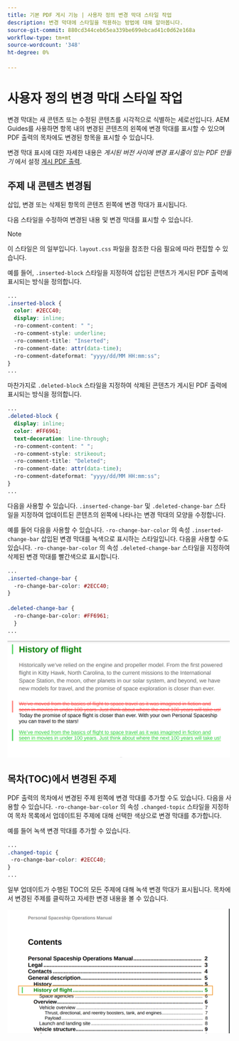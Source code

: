 ```yaml
---
title: 기본 PDF 게시 기능 | 사용자 정의 변경 막대 스타일 작업
description: 변경 막대에 스타일을 적용하는 방법에 대해 알아봅니다.
source-git-commit: 880cd344ceb65ea339be699ebcad41c0d62e168a
workflow-type: tm+mt
source-wordcount: '348'
ht-degree: 0%

---
```


# 사용자 정의 변경 막대 스타일 작업

변경 막대는 새 콘텐츠 또는 수정된 콘텐츠를 시각적으로 식별하는 세로선입니다. AEM Guides를 사용하면 항목 내의 변경된 콘텐츠의 왼쪽에 변경 막대를 표시할 수 있으며 PDF 출력의 목차에도 변경된 항목을 표시할 수 있습니다.

변경 막대 표시에 대한 자세한 내용은 *게시된 버전 사이에 변경 표시줄이 있는 PDF 만들기* 에서 설정 [게시 PDF 출력](../web-editor/native-pdf-web-editor.md).

## 주제 내 콘텐츠 변경됨

삽입, 변경 또는 삭제된 항목의 콘텐츠 왼쪽에 변경 막대가 표시됩니다.

다음 스타일을 수정하여 변경된 내용 및 변경 막대를 표시할 수 있습니다.


>[!NOTE]
>
>이 스타일은 의 일부입니다. `layout.css` 파일을 참조한 다음 필요에 따라 편집할 수 있습니다.

예를 들어, `.inserted-block` 스타일을 지정하여 삽입된 콘텐츠가 게시된 PDF 출력에 표시되는 방식을 정의합니다.


```css
...
.inserted-block { 
  color: #2ECC40; 
  display: inline; 
  -ro-comment-content: " "; 
  -ro-comment-style: underline; 
  -ro-comment-title: "Inserted"; 
  -ro-comment-date: attr(data-time); 
  -ro-comment-dateformat: "yyyy/dd/MM HH:mm:ss"; 
} 
...
```

마찬가지로 `.deleted-block` 스타일을 지정하여 삭제된 콘텐츠가 게시된 PDF 출력에 표시되는 방식을 정의합니다.

```css
...
.deleted-block { 
  display: inline; 
  color: #FF6961; 
  text-decoration: line-through; 
  -ro-comment-content: " "; 
  -ro-comment-style: strikeout; 
  -ro-comment-title: "Deleted"; 
  -ro-comment-date: attr(data-time); 
  -ro-comment-dateformat: "yyyy/dd/MM HH:mm:ss"; 
} 
...
```

다음을 사용할 수 있습니다. `.inserted-change-bar` 및 `.deleted-change-bar` 스타일을 지정하여 업데이트된 콘텐츠의 왼쪽에 나타나는 변경 막대의 모양을 수정합니다.

예를 들어 다음을 사용할 수 있습니다. `-ro-change-bar-color` 의 속성 `.inserted-change-bar` 삽입된 변경 막대를 녹색으로 표시하는 스타일입니다. 다음을 사용할 수도 있습니다. `-ro-change-bar-color` 의 속성 `.deleted-change-bar` 스타일을 지정하여 삭제된 변경 막대를 빨간색으로 표시합니다.

```css
...
.inserted-change-bar { 
  -ro-change-bar-color: #2ECC40; 
} 

.deleted-change-bar { 
  -ro-change-bar-color: #FF6961; 
  } 
...
```

<img src="./assets/changed-bar-content.png" alt="변경된 바 주제 콘텐츠" width="500">

## 목차(TOC)에서 변경된 주제

PDF 출력의 목차에서 변경된 주제 왼쪽에 변경 막대를 추가할 수도 있습니다. 다음을 사용할 수 있습니다. `-ro-change-bar-color` 의 속성 `.changed-topic` 스타일을 지정하여 목차 목록에서 업데이트된 주제에 대해 선택한 색상으로 변경 막대를 추가합니다.

예를 들어 녹색 변경 막대를 추가할 수 있습니다.

```css
...
.changed-topic { 
 -ro-change-bar-color: #2ECC40; 
}  
...
```


일부 업데이트가 수행된 TOC의 모든 주제에 대해 녹색 변경 막대가 표시됩니다. 목차에서 변경된 주제를 클릭하고 자세한 변경 내용을 볼 수 있습니다.

<img src="./assets/changed-bar-TOC.png" alt="변경된 목차" width="500">
